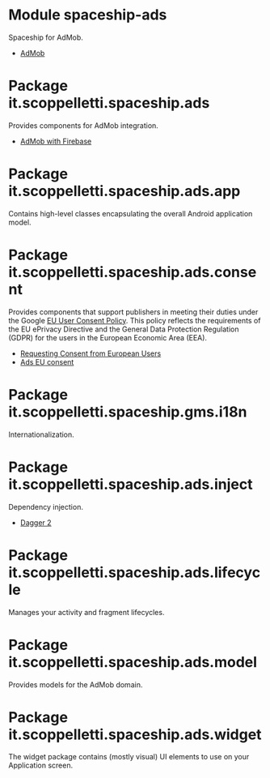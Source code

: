 # Module spaceship-ads

Spaceship for AdMob.

* [AdMob](http://www.google.com/admob)

# Package it.scoppelletti.spaceship.ads

Provides components for AdMob integration.

* [AdMob with Firebase](http://firebase.google.com/docs/admob/android/quick-start)

# Package it.scoppelletti.spaceship.ads.app

Contains high-level classes encapsulating the overall Android application model.

# Package it.scoppelletti.spaceship.ads.consent

Provides components that support publishers in meeting their duties under the
Google
[EU User Consent Policy](http://google.com/about/company/consentstaging.html).
This policy reflects the requirements of the EU ePrivacy Directive and the
General Data Protection Regulation (GDPR) for the users in the European Economic
Area (EEA).

* [Requesting Consent from European Users](http://developers.google.com/admob/android/eu-consent)
* [Ads EU consent](http://github.com/dscoppelletti/spaceship/wiki/Ads-EU-consent)

# Package it.scoppelletti.spaceship.gms.i18n

Internationalization.

# Package it.scoppelletti.spaceship.ads.inject

Dependency injection.

* [Dagger 2](http://google.github.io/dagger)

# Package it.scoppelletti.spaceship.ads.lifecycle

Manages your activity and fragment lifecycles.

# Package it.scoppelletti.spaceship.ads.model

Provides models for the AdMob domain.

# Package it.scoppelletti.spaceship.ads.widget

The widget package contains (mostly visual) UI elements to use on your
Application screen.
